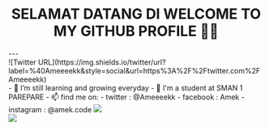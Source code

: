 
<h1 align='center'> SELAMAT DATANG DI WELCOME TO MY GITHUB PROFILE 👋😁 </h1>
---
<div src="display:flex; justify-content:center;">
![Twitter URL](https://img.shields.io/twitter/url?label=%40Ameeeekk&style=social&url=https%3A%2F%2Ftwitter.com%2FAmeeeekk)
  
</div>
- 🌱 I’m still learning and growing everyday 
- 🏫 I'm a student at SMAN 1 PAREPARE
- 📫 find me on: 
  - twitter : @Ameeeekk
  - facebook : Amek
  - instagram : @amek.code
<img src = "https://discord.c99.nl/widget/theme-3/291715441867489291.png">
<img src = "https://github-readme-stats.vercel.app/api?username=Ameeeek&count_private=true&show_icons=true&theme=radical&)](https://github.com/Ameeeek/github-readme-stats)" style="display:flex;">
<!--
**Ameeeek/readme** is a ✨ _special_ ✨ repository because its `README.md` (this file) appears on your GitHub profile.
